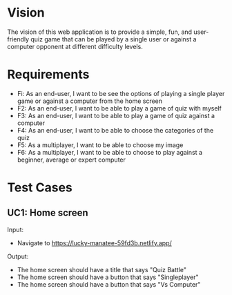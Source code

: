 # Vision

The vision of this web application is to provide a simple, fun, and user-friendly quiz game that can be played by a single user or against a computer opponent at different difficulty levels.

# Requirements

- Fi: As an end-user, I want to be see the options of playing a single player game or against a computer from the home screen
- F2: As an end-user, I want to be able to play a game of quiz with myself
- F3: As an end-user, I want to be able to play a game of quiz against a computer
- F4: As an end-user, I want to be able to choose the categories of the quiz
- F5: As a multiplayer, I want to be able to choose my image
- F6: As a multiplayer, I want to be able to choose to play against a beginner, average or expert computer

# Test Cases

## UC1: Home screen

Input:

- Navigate to https://lucky-manatee-59fd3b.netlify.app/

Output:

- The home screen should have a title that says "Quiz Battle"
- The home screen should have a button that says "Singleplayer"
- The home screen should have a button that says "Vs Computer"


